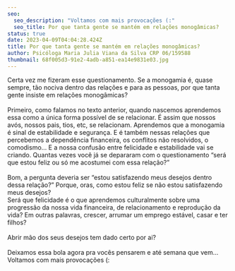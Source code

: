 ```yaml
---
seo:
  seo_description: "Voltamos com mais provocações (:"
  seo_title: Por que tanta gente se mantém em relações monogâmicas?
status: true
date: 2023-04-09T04:04:28.424Z
title: Por que tanta gente se mantém em relações monogâmicas?
author: Psicóloga Maria Julia Viana da Silva CRP 06/159588
thumbnail: 68f005d3-91e2-4adb-a851-ea14e9831e03.jpg
---
```

<!--StartFragment-->

Certa vez me fizeram esse questionamento. Se a monogamia é, quase sempre, tão nociva dentro das relações e para as pessoas, por que tanta gente insiste em relações monogâmicas?\
\
Primeiro, como falamos no texto anterior, quando nascemos aprendemos essa como a única forma possível de se relacionar. É assim que nossos avós, nossos pais, tios, etc, se relacionam. Aprendemos que a monogamia é sinal de estabilidade e segurança. E é também nessas relações que percebemos a dependência financeira, os conflitos não resolvidos, o comodismo… E a nossa confusão entre felicidade e estabilidade vai se criando. Quantas vezes você já se depararam com o questionamento “será que estou feliz ou só me acostumei com essa relação?”\
\
Bom, a pergunta deveria ser “estou satisfazendo meus desejos dentro dessa relação?” Porque, oras, como estou feliz se não estou satisfazendo meus desejos?\
Será que felicidade é o que aprendemos culturalmente sobre uma progressão da nossa vida financeira, de relacionamento e reprodução da vida? Em outras palavras, crescer, arrumar um emprego estável, casar e ter filhos?\
\
Abrir mão dos seus desejos tem dado certo por ai?\
\
Deixamos essa bola agora pra vocês pensarem e até semana que vem…\
Voltamos com mais provocações (:

<!--EndFragment-->